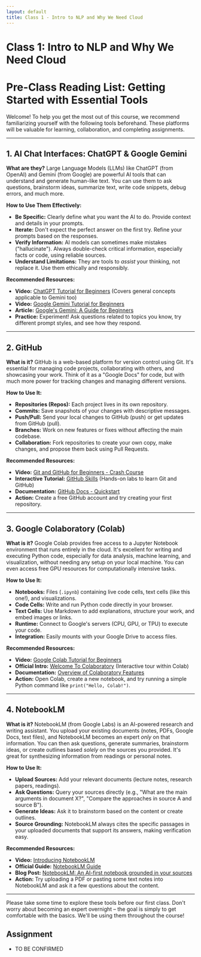 ```yaml
---
layout: default
title: Class 1 - Intro to NLP and Why We Need Cloud
---
```


# Class 1: Intro to NLP and Why We Need Cloud

# Pre-Class Reading List: Getting Started with Essential Tools

Welcome! To help you get the most out of this course, we recommend familiarizing yourself with the following tools beforehand. These platforms will be valuable for learning, collaboration, and completing assignments.

---

## 1. AI Chat Interfaces: ChatGPT & Google Gemini

**What are they?**
Large Language Models (LLMs) like ChatGPT (from OpenAI) and Gemini (from Google) are powerful AI tools that can understand and generate human-like text. You can use them to ask questions, brainstorm ideas, summarize text, write code snippets, debug errors, and much more.

**How to Use Them Effectively:**
* **Be Specific:** Clearly define what you want the AI to do. Provide context and details in your prompts.
* **Iterate:** Don't expect the perfect answer on the first try. Refine your prompts based on the responses.
* **Verify Information:** AI models can sometimes make mistakes ("hallucinate"). Always double-check critical information, especially facts or code, using reliable sources.
* **Understand Limitations:** They are tools to *assist* your thinking, not replace it. Use them ethically and responsibly.

**Recommended Resources:**
* **Video:** [ChatGPT Tutorial for Beginners](https://www.youtube.com/watch?v=JTxsNm9IdYU) (Covers general concepts applicable to Gemini too)
* **Video:** [Google Gemini Tutorial for Beginners](https://www.youtube.com/watch?v=EMN7QJW0GkE)
* **Article:** [Google's Gemini: A Guide for Beginners](https://blog.google/technology/ai/google-gemini-ai/)
* **Practice:** Experiment! Ask questions related to topics you know, try different prompt styles, and see how they respond.

---

## 2. GitHub

**What is it?**
GitHub is a web-based platform for version control using Git. It's essential for managing code projects, collaborating with others, and showcasing your work. Think of it as a "Google Docs" for code, but with much more power for tracking changes and managing different versions.

**How to Use It:**
* **Repositories (Repos):** Each project lives in its own repository.
* **Commits:** Save snapshots of your changes with descriptive messages.
* **Push/Pull:** Send your local changes to GitHub (push) or get updates from GitHub (pull).
* **Branches:** Work on new features or fixes without affecting the main codebase.
* **Collaboration:** Fork repositories to create your own copy, make changes, and propose them back using Pull Requests.

**Recommended Resources:**
* **Video:** [Git and GitHub for Beginners - Crash Course](https://www.youtube.com/watch?v=RGOj5yH7evk)
* **Interactive Tutorial:** [GitHub Skills](https://skills.github.com/) (Hands-on labs to learn Git and GitHub)
* **Documentation:** [GitHub Docs - Quickstart](https://docs.github.com/en/get-started/quickstart)
* **Action:** Create a free GitHub account and try creating your first repository.

---

## 3. Google Colaboratory (Colab)

**What is it?**
Google Colab provides free access to a Jupyter Notebook environment that runs entirely in the cloud. It's excellent for writing and executing Python code, especially for data analysis, machine learning, and visualization, without needing any setup on your local machine. You can even access free GPU resources for computationally intensive tasks.

**How to Use It:**
* **Notebooks:** Files (`.ipynb`) containing live code cells, text cells (like this one!), and visualizations.
* **Code Cells:** Write and run Python code directly in your browser.
* **Text Cells:** Use Markdown to add explanations, structure your work, and embed images or links.
* **Runtime:** Connect to Google's servers (CPU, GPU, or TPU) to execute your code.
* **Integration:** Easily mounts with your Google Drive to access files.

**Recommended Resources:**
* **Video:** [Google Colab Tutorial for Beginners](https://www.youtube.com/watch?v=inN8seMm7UI)
* **Official Intro:** [Welcome To Colaboratory](https://colab.research.google.com/) (Interactive tour within Colab)
* **Documentation:** [Overview of Colaboratory Features](https://colab.research.google.com/notebooks/basic_features_overview.ipynb)
* **Action:** Open Colab, create a new notebook, and try running a simple Python command like `print("Hello, Colab!")`.

---

## 4. NotebookLM

**What is it?**
NotebookLM (from Google Labs) is an AI-powered research and writing assistant. You upload your existing documents (notes, PDFs, Google Docs, text files), and NotebookLM becomes an expert *only* on that information. You can then ask questions, generate summaries, brainstorm ideas, or create outlines based *solely* on the sources you provided. It's great for synthesizing information from readings or personal notes.

**How to Use It:**
* **Upload Sources:** Add your relevant documents (lecture notes, research papers, readings).
* **Ask Questions:** Query your sources directly (e.g., "What are the main arguments in document X?", "Compare the approaches in source A and source B").
* **Generate Ideas:** Ask it to brainstorm based on the content or create outlines.
* **Source Grounding:** NotebookLM always cites the specific passages in your uploaded documents that support its answers, making verification easy.

**Recommended Resources:**
* **Video:** [Introducing NotebookLM](https://www.youtube.com/watch?v=CAFyMr4tVt8)
* **Official Guide:** [NotebookLM Guide](https://notebooklm.google.com/guide)
* **Blog Post:** [NotebookLM: An AI-first notebook grounded in your sources](https://blog.google/technology/ai/notebooklm-google-ai/)
* **Action:** Try uploading a PDF or pasting some text notes into NotebookLM and ask it a few questions about the content.

---

Please take some time to explore these tools before our first class. Don't worry about becoming an expert overnight – the goal is simply to get comfortable with the basics. We'll be using them throughout the course!

## Assignment

* TO BE CONFIRMED